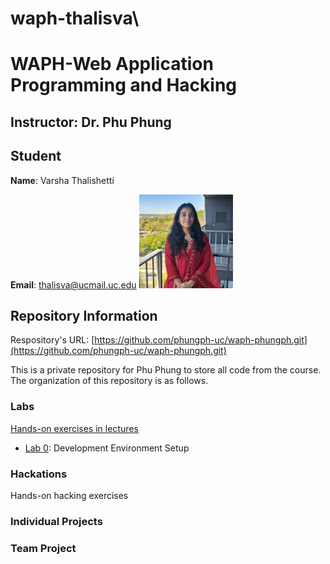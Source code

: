 # waph-thalisva\
# WAPH-Web Application Programming and Hacking

## Instructor: Dr. Phu Phung

## Student

**Name**: Varsha Thalishetti

**Email**: thalisva@ucmail.uc.edu 
![Phu's headshot](images/image1.jpg)

## Repository Information

Respository's URL: [https://github.com/phungph-uc/waph-phungph.git](https://github.com/phungph-uc/waph-phungph.git)

This is a private repository for Phu Phung to store all code from the course. The organization of this repository is as follows.

### Labs 

[Hands-on exercises in lectures](labs) 

  - [Lab 0](labs/lab0): Development Environment Setup 

### Hackations

Hands-on hacking exercises

### Individual Projects

### Team Project
